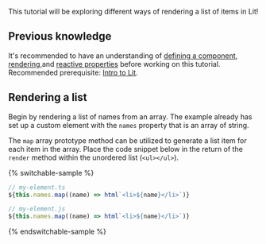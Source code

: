 This tutorial will be exploring different ways of rendering a list of
items in Lit!

## Previous knowledge
It's recommended to have an understanding of
[defining a component](https://lit.dev/docs/components/defining/),
[rendering](https://lit.dev/docs/components/rendering/),and
[reactive properties](https://lit.dev/docs/components/properties/) before
working on this tutorial.<br>
Recommended prerequisite: [Intro to Lit](https://lit.dev/tutorials/intro-to-lit/).


## Rendering a list
Begin by rendering a list of names from an array. The example already has set
up a custom element with the `names` property that is an array of string.

The `map` array prototype method can be utilized to generate a list item
for each item in the array. Place the code snippet below in the return of the
`render` method within the unordered list (`<ul></ul>`).

{% switchable-sample %}

```ts
// my-element.ts
${this.names.map((name) => html`<li>${name}</li>`)}
```

```js
// my-element.js
${this.names.map((name) => html`<li>${name}</li>`)}
```

{% endswitchable-sample %}